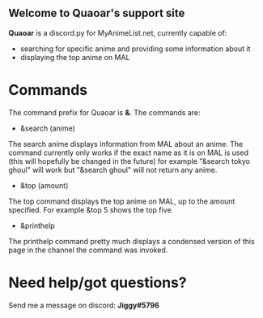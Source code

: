## Welcome to Quaoar's support site


**Quaoar** is a discord.py for MyAnimeList.net, currently capable of:
- searching for specific anime and providing some information about it
- displaying the top anime on MAL

# Commands
The command prefix for Quaoar is **&**. The commands are:
- &search (anime)

The search anime displays information from MAL about an anime. The command currently only works if the exact name as it is on MAL is used (this will hopefully be changed in the future) for example "&search tokyo ghoul" will work but "&search ghoul" will not return any anime.
- &top (amount)

The top command displays the top anime on MAL, up to the amount specified. For example &top 5 shows the top five.
- &printhelp

The printhelp command pretty much displays a condensed version of this page in the channel the command was invoked.

# Need help/got questions?
Send me a message on discord: **Jiggy#5796**
